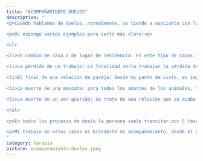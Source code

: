 ```yaml
---
title: "ACOMPAÑAMIENTO DUELOS"
description: "
<p>Cuando hablamos de duelos, normalmente, se tiende a asociarlo con la muerte de algún ser querido. Desde mi humilde punto de vista, para mí, el duelo es un proceso natural de la persona, que se produce ante una pérdida significativa en su vida, sea voluntaria o involuntariamente.</p>

<p>Os expongo varios ejemplos para verlo más claro:<p>

<ul>

<li>Un cambio de casa o de lugar de residencia: En este tipo de casos implicaría el tener que trabajar la despedida de todo aquello que nos unió emocionalmente a esa casa o ese lugar.</li>

<li>La pérdida de un trabajo: La finalidad sería trabajar la pérdida del trabajo en sí y todas las relaciones que tenían lugar en él.</li>

<li>El final de una relación de pareja: Desde mi punto de vista, es imprescindible realizar un buen trabajo emocional antes de iniciar el proceso de duelo, siempre respetando y partiendo desde la fase en la que esté la persona. El trabajo final o la meta sería llegar a hacer una buena despedida. El llevar a cabo un buen trabajo emocional y una buena despedida es imprescindible para prepararse e ir sano y sin condicionantes hacia futuras relaciones.</li>

<li>La muerte de una mascota: para todos los amantes de los animales, la pérdida de una mascota se vive con igual intensidad que la pérdida de un ser querido, ya que es un miembro más de la familia. Mi propuesta para estos casos es acompañar a las personas en el proceso para que puedan llegar a un buen cierre de su duelo y realizar una buena despedida.</li>

<li>La muerte de un ser querido: Se trata de una relación que se acaba y que no va a volver nunca más y asimilarlo cuesta trabajo pero mientras no realicemos el proceso de despedida que conlleva el proceso de duelo, no podremos cerrar la herida.</li>

</ul>

<p>En todos los procesos de duelo la persona suele transitar por 5 fases : la negación, la ira, la negociación, la depresión y la aceptación pero cada persona es un mundo y transita las fases de una manera u otra, no hay un orden establecido para ello.</p>

<p>Mi trabajo en estos casos es brindarte mi acompañamiento, desde el respeto más profundo, para ayudarte a transitar todas y cada una de las fases por las que estés pasando a fin de que no se quede ningún bloqueo emocional en ninguna de ellas y se pueda llegar a conseguir cerrar el proceso con una bonita despedida.</p>
"
category: terapia
picture: acompanamiento-duelos.jpeg
---
```

